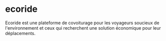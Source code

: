 # ecoride

Ecoride est une plateforme de covoiturage pour les voyageurs soucieux de l'environnement et ceux qui recherchent une solution économique pour leur déplacements.